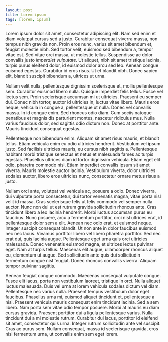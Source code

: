 ```yaml
---
layout: post
title: Lorem ipsum
tags: [lorem, ipsum]
---
```


Lorem ipsum dolor sit amet, consectetur adipiscing elit. Nam sed enim et diam volutpat cursus sed a justo. Curabitur consequat viverra massa, non tempus nibh gravida non. Proin eros nunc, varius sit amet bibendum et, feugiat molestie nibh. Sed tortor velit, euismod sed bibendum a, tempor vitae est. Sed vitae orci massa, ut molestie tellus. Suspendisse ac dolor convallis justo *imperdiet vulputate*. Ut aliquet, nibh sit amet tristique lacinia, turpis purus eleifend dolor, id euismod dolor arcu sed leo. Aenean congue euismod egestas. Curabitur id eros risus. Ut et blandit nibh. Donec sapien elit, blandit suscipit bibendum a, ultrices ut urna.

<!-- more -->

Nullam velit nulla, pellentesque dignissim scelerisque et, mollis pellentesque sem. Curabitur euismod libero nulla. Quisque imperdiet felis tellus. Fusce vel lectus sem. Proin scelerisque accumsan mi ut ultricies. Praesent eu semper dui. Donec nibh tortor, auctor id ultricies in, luctus vitae libero. Mauris eros neque, vehicula in congue a, pellentesque ut nulla. Donec vel convallis massa. In id congue enim. Sed rhoncus odio diam. Cum sociis natoque penatibus et magnis dis parturient montes, nascetur ridiculus mus. Nulla varius faucibus dolor, sed sagittis odio dictum non. Donec at porttitor ante. Mauris tincidunt consequat egestas.

Pellentesque non bibendum enim. Aliquam sit amet risus mauris, et blandit tellus. Etiam vehicula enim eu odio ultricies hendrerit. Vestibulum vel ipsum justo. Sed facilisis ultricies mauris, eu cursus nibh sagittis a. Pellentesque habitant morbi tristique senectus et netus et malesuada fames ac turpis egestas. Phasellus ultrices diam id tortor dignissim vehicula. Etiam eget elit odio, pharetra commodo nisl. Etiam imperdiet convallis ipsum sit amet viverra. Mauris molestie auctor lacinia. Vestibulum viverra, dolor ultricies sodales auctor, libero eros ultricies nunc, consectetur ornare metus risus a justo.

Nullam orci ante, volutpat vel vehicula ac, posuere a odio. Donec viverra, dui vulputate porta consectetur, dui tortor venenatis magna, vitae porta nisl velit id massa. Cras scelerisque felis ut felis commodo vel semper nulla auctor. Nunc non dui ut est rutrum gravida sollicitudin rhoncus ante. Cras tincidunt libero a leo lacinia hendrerit. Morbi luctus accumsan purus eu faucibus. Nunc posuere, arcu a fermentum porttitor, orci nisl ultrices erat, id pellentesque dolor sem a elit. Aenean nec odio erat, et euismod neque. Integer suscipit consequat blandit. Ut non ante in dolor faucibus euismod nec nec lacus. Vivamus porttitor libero vel libero pharetra porttitor. Sed nec erat dui, quis lacinia augue. Pellentesque eget urna quis orci ultricies malesuada. Donec venenatis euismod magna, et ultrices lectus pulvinar eget. Nam at turpis tellus. Maecenas elit augue, ullamcorper rhoncus aliquet eu, elementum ut augue. Sed sollicitudin ante quis dui sollicitudin fermentum congue nisl feugiat. Donec rhoncus convallis viverra. Aliquam tempor pulvinar sagittis.

Aenean feugiat congue commodo. Maecenas consequat vulputate congue. Fusce elit lacus, porta non vestibulum laoreet, tristique in orci. Nulla aliquet luctus malesuada. Duis vel urna at lorem vehicula sodales dictum vel diam. Pellentesque nec varius nulla. Praesent tempus vestibulum dolor eget faucibus. Phasellus urna mi, euismod aliquet tincidunt et, pellentesque a nisi. Praesent vehicula mauris consequat enim tincidunt lacinia. Sed a sem libero. Nam porta sem vitae odio tempor posuere. Morbi at mauris eu diam cursus gravida. Praesent porttitor dui a ligula pellentesque varius. Nulla tincidunt dui a mi molestie rutrum. Curabitur dui lacus, porttitor id eleifend sit amet, consectetur quis urna. Integer rutrum sollicitudin ante vel suscipit. Cras ac purus sem. Nullam consequat, massa id scelerisque gravida, eros nisl fermentum urna, ut convallis enim sem eget lorem.

